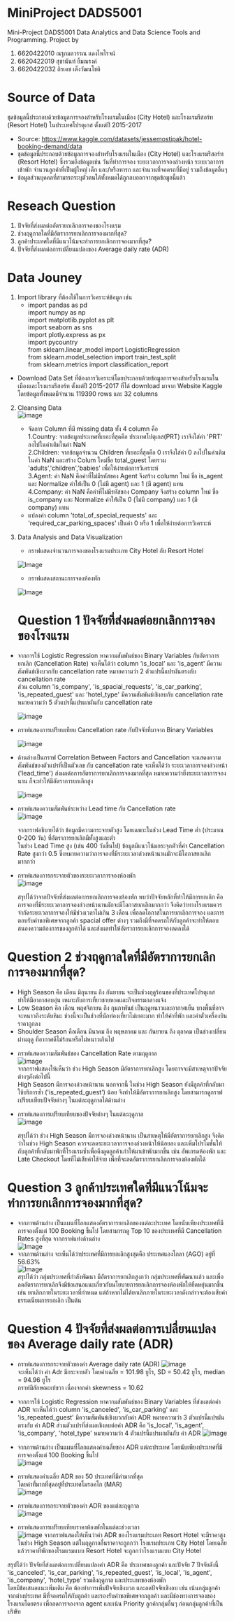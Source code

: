 # MiniProject DADS5001
Mini-Project DADS5001 Data Analytics and Data Science Tools and Programming.
Project by 
1. 6620422010 ณฐกมลวรรณ แดงไพโรจน์
2. 6620422019 สุชานันท์ ยิ้มณรงค์
3. 6620422032 ถิรเดช เต็งวัฒนโชติ

# Source of Data
ชุดข้อมูลนี้ประกอบด้วยข้อมูลการจองสำหรับโรงแรมในเมือง (City Hotel) และโรงแรมรีสอร์ท (Resort Hotel) ในประเทศโปรตุเกส ตั้งแต่ปี 2015-2017

* Source: https://www.kaggle.com/datasets/jessemostipak/hotel-booking-demand/data 
* ชุดข้อมูลนี้ประกอบด้วยข้อมูลการจองสำหรับโรงแรมในเมือง (City Hotel) และโรงแรมรีสอร์ท (Resort Hotel) ซึ่งรวมถึงข้อมูลเช่น วันที่ทำการจอง ระยะเวลาการจองล่วงหน้า ระยะเวลาการเข้าพัก จำนวนลูกค้าที่เป็นผู้ใหญ่ เด็ก และ/หรือทารก และจำนวนที่จอดรถที่มีอยู่ รวมถึงข้อมูลอื่นๆ
* ข้อมูลส่วนบุคคลที่สามารถระบุตัวตนได้ทั้งหมดได้ถูกลบออกจากชุดข้อมูลนี้แล้ว

# Reseach Question
1. ปัจจัยที่ส่งผลต่ออัตรายกเลิกการจองของโรงแรม
2. ช่วงฤดูกาลใดที่มีอัตราการยกเลิกการจองมากที่สุด?
3. ลูกค้าประเทศใดที่มีแนวโน้มจะทำการยกเลิกการจองมากที่สุด?
4. ปัจจัยที่ส่งผลต่อการเปลี่ยนแปลงของ Average daily rate (ADR)


# Data Jouney
1. Import library ที่ต้องใช้ในการวิเคราะห์ข้อมูล เช่น  
   * import pandas as pd  
import numpy as np  
import matplotlib.pyplot as plt  
import seaborn as sns  
import plotly.express as px  
import pycountry  
from sklearn.linear_model import LogisticRegression  
from sklearn.model_selection import train_test_split  
from sklearn.metrics import classification_report  
* Download Data Set ที่ต้องการวิเคราะห์โดยประกอบด้วยข้อมูลการจองสำหรับโรงแรมในเมืองและโรงแรมรีสอร์ท ตั้งแต่ปี 2015-2017 ที่ได้ download มาจาก Website Kaggle โดยข้อมูลทั้งหมดมีจำนวน 119390 rows และ 32 columns
  
2. Cleansing Data  
    ![image](https://imgur.com/Egy68Xb.jpg)  
   * จัดการ Column ที่มี missing data ทั้ง 4 column คือ  
   1.Country: จากข้อมูลประเทศที่เยอะที่สุดคือ ประเทศโปตุเกส(PRT) เราจึงใส่ค่า 'PRT' ลงไปในค่าเติมในค่า NaN     
   2.Children: จากข้อมูลจำนวน Children ที่เยอะที่สุดคือ 0 เราจึงใส่ค่า 0 ลงไปในค่าเติมในค่า NaN และสร้าง Colum ใหม่ชื่อ total_guest โดยรวม 'adults','children','babies' เพื่อให้ง่ายต่อการวิเคราะห์  
   3.Agent: ค่า NaN คือค่าที่ไม่มีรหัสของ Agent จึงสร้าง column ใหม่ ชื่อ is_agent และ Normalize ค่าให้้เป็น 0 (ไม่มี agent) และ 1 (มี agent) แทน  
   4.Company: ค่า NaN คือค่าที่ไม่มีรหัสของ Company จึงสร้าง column ใหม่ ชื่อ is_company และ Normalize ค่าให้้เป็น 0 (ไม่มี company) และ 1 (มี company) แทน  
    * แปลงค่า column 'total_of_special_requests' และ 'required_car_parking_spaces' เป็นค่า 0 หรือ 1 เพื่อให้ง่ายต่อการวิเคราะห์  
     
3. Data Analysis and Data Visualization  
   * กราฟแสดงจำนวนการจองของโรงแรมประเภท City Hotel กับ Resort Hotel
        
   ![Image](https://imgur.com/lY4UTji.jpg)

   * กราฟแสดงสถานะการจองห้องพัก
        
   ![Image](https://imgur.com/Imy69QP.jpg)  

 
   # Question 1 ปัจจัยที่ส่งผลต่อยกเลิกการจองของโรงแรม  
* จากการใช้ Logistic Regression หาความสัมพันธ์ของ Binary Variables กับอัตราการยกเลิก (Cancellation Rate) จะเห็นได้ว่า column 'is_local' และ 'is_agent' มีความสัมพันธ์เชิงบวกกับ cancellation rate หมายความว่า 2 ตัวแปรนี้แปรผันตรงกับ cancellation rate  
   ส่วน column 'is_company', 'is_spacial_requests', 'is_car_parking', 'is_repeated_guest' และ 'hotel_type' มีความสัมพันธ์เชิงลบกับ cancellation rate หมายความว่า 5 ตัวแปรนี้แปรผกผันกับ cancellation rate  
     
   ![image](https://imgur.com/kNDRU8Z.jpg)  
     
* กราฟแสดงการเปรียบเทียบ Cancellation rate กับปัจจัยที่มาจาก Binary Variables  
   
  ![image](https://imgur.com/hEMwiFO.jpg)
  
* ด้านล่างเป็นกราฟ Correlation Between Factors and Cancellation จะแสดงความสัมพันธ์ของตัวแปรที่เป็นตัวเลข กับ cancellation rate จะเห็นได้ว่า ระยะเวลาการจองล่วงหน้า ('lead_time') ส่งผลต่อการอัตราการยกเลิกการจองมากที่สุด หมายความว่ายิ่งระยะเวลาการจองนาน ก็จะทำให้มีอัตราการยกเลิกสูง  
     
   ![image](https://imgur.com/S1jrOrQ.jpg)

* กราฟแสดงความสัมพันธ์ระหว่าง Lead time กับ Cancellation rate  
  ![image](https://imgur.com/TpANsQT.jpg)  
  
  จากกราฟอธิบายได้ว่า ข้อมูลมีความกระจายตัวสูง โดยเฉพาะในช่วง Lead Time ต่ำ (ประมาณ 0-200 วัน) ที่อัตราการยกเลิกมีทั้งสูงและต่ำ  
ในช่วง Lead Time สูง (เช่น 400 วันขึ้นไป) ข้อมูลมีแนวโน้มกระจุกตัวที่ค่า Cancellation Rate สูงกว่า 0.5 ซึ่งหมายความว่าการจองที่มีระยะเวลาล่วงหน้านานมักจะมีโอกาสยกเลิกมากกว่า  
* กราฟแสดงการกระจายตัวของระยะเวลาการจองห้องพัก  
  ![image](https://imgur.com/gyPMqL2.jpg)  
  
  สรุปได้ว่าจากปัจจัยที่ส่งผลต่อการยกเลิกการจองห้องพัก พบว่าปัจจัยหลักที่ทำให้มีการยกเลิก คือ การจองที่มีระยะเวลาการจองล่วงหน้านานมักจะมีโอกาสยกเลิกมากกว่า จึงคิดว่าทางโรงแรมควรจำกัดระยะเวลาการจองให้มีช่วงเวลาไม่เกิน 3 เดือน เพื่อลดโอกาสในการยกเลิกการจอง และการตอบรับคำขอพิเศษจากลูกค้า spacial offer ต่างๆ รวมถึงมีที่จอดรถให้กับลูกค้าจะทำให้ตอบสนองความต้องการของลูกค้าได้ และส่งผลทำให้อัตราการยกเลิกการจองลดลงได้ 
  
# Question 2 ช่วงฤดูกาลใดที่มีอัตราการยกเลิกการจองมากที่สุด?
- High Season คือ เดือน มิถุนายน ถึง กันยายน จะเป็นช่วงฤดูร้อนของที่ประเทศโปรตุเกส ทำให้มีอากาสอบอุ่น เหมาะกับการเที่ยวชายหาดและกิจกรรมกลางแจ้ง
- Low Season คิอ เดือน พฤศจิกายน ถึง กุมภาพันธ์ เป็นฤดูหนาวและอากาศเย็น บางพื้นที่อาจจะหนาวถึงระดับหิมะ ช่วงนี้จะเป็นช่วงที่นักท่องเที่ยวไม่เยอะมาก ทำให้ค่าที่พัก และค่าตั่วเครื่องบินราคาถูกลง
- Shoulder Season คือเดือน มีนาคม ถึง พฤษภาคม และ กันยายน ถึง ตุลาคม เป็นช่วงเปลี่ยนผ่านฤดู ที่อากาศดีไม่ร้อนหรือไม่หนาวเกินไป  
* กราฟแสดงความสัมพันธ์ของ Cancellation Rate ตามฤดูกาล  
  ![image](https://imgur.com/8oglazQ.jpg)  
  จากกราฟแสดงให้เห็นว่า ช่วง High Season มีอัตราการยกเลิกสูง โดยอาจจะมีสาเหตุจากปัจจัยต่างๆดังต่อไปนี้  
  High Season มีการจองล่วงหน้านาน นอกจากนี้ ในช่วง High Season ยังมีลูกค้าที่กลับมาใช้บริการซ้ำ ('is_repeated_guest') น้อย จึงทำให้มีอัตราการยกเลิกสูง โดยสามารถดูกราฟเปรียบเทียบปัจจัยต่างๆ ในแต่ละฤดูกาลได้ด้านล่าง  

* กราฟแสดงการเปรียบเทียบของปัจจัยต่างๆ ในแต่ละฤดูกาล  
  ![image](https://imgur.com/GDV8Vpk.jpg)
  
    สรุปได้ว่า ช่วง High Season มีการจองล่วงหน้านาน เป็นสาเหตุให้มีอัตราการยกเลิกสูง จึงคิดว่าในช่วง High Season ควรจะลดระยะเวลาการจองล่วงหน้าให้น้อยลง และเพิ่มโปรโมชั่นให้กับลูกค้าที่กลับมาพักที่โรงแรมซ้ำเพื่อดึงดูดลูกค้าเก่าให้มาเข้าพักมากขึ้น เช่น อัพเกรดห้องพัก และ Late Checkout โดยที่ไม่เสียค่าใช้จ่าย เพื่อที่จะลดอัตราการยกเลิกการจองห้องพักได้  
    
# Question 3 ลูกค้าประเทศใดที่มีแนวโน้มจะทำการยกเลิกการจองมากที่สุด?  
* จากภาพด้านล่าง เป็นแผนที่โลกแสดงอัตราการยกเลิกของแต่ละประเทศ โดยนับเพียงประเทศที่มีการจองตั้งแต่ 100 Booking ขึ้นไป โดยสามารถดู Top 10 ของประเทศที่มี Cancellation Rates สูงที่สุด จากกราฟแท่งด้านล่าง  
   ![Image](https://imgur.com/dvfRTZh.jpg)  
* จากภาพด้านล่าง จะเห็นได้ว่าประเทศที่มีการยกเลิกสูงสุดคือ ประเทศแองโกลา (AGO) อยู่ที่ 56.63%   
 ![Image](https://imgur.com/TpSL16z.jpg)  
สรุปได้ว่า กลุ่มประเทศที่กำลังพัฒนา มีอัตราการยกเลิกสูงกว่า กลุ่มประเทศที่พัฒนาแล้ว และเพื่อลดอัตราการยกเลิกจึงมีข้อเสนอแนะเกี่ยวกับนโยบายการยกเลิกการจองห้องพักให้ยืดหยุ่นมากขึ้น เช่น ยกเลิกภายในระยะเวลาที่กำหนด แต่ถ้าหากไม่ได้ยกเลิกภายในระยะเวลาดังกล่าวจะต้องเสียค่าธรรมเนียมการยกเลิก เป็นต้น

# Question 4 ปัจจัยที่ส่งผลต่อการเปลี่ยนแปลงของ Average daily rate (ADR)  
* กราฟแสดงการกระจายตัวของค่า Average daily rate (ADR)
![image](https://imgur.com/vlgumyT.jpg)  
จะเห็นได้ว่า ค่า Adr มีกระจายตัว โดยค่าเฉลี่ย = 101.98 ยูโร, SD = 50.42 ยูโร, median = 94.96 ยูโร  
กราฟมีลักษณะเบ้ขวา เนื่องจากค่า skewness = 10.62
  
*  จากการใช้ Logistic Regression หาความสัมพันธ์ของ Binary Variables ที่ส่งผลต่อค่า ADR จะเห็นได้ว่า column 'is_canceled', 'is_car_parking' และ 'is_repeated_guest' มีความสัมพันธ์เชิงบวกกับค่า ADR หมายความว่า 3 ตัวแปรนี้แปรผันตรงกับ ค่า ADR ส่วนตัวแปรที่ส่งผลเชิงลบต่อค่า ADR คือ 'is_local', 'is_agent', 'is_company', 'hotel_type' หมายความว่า 4 ตัวแปรนี้แปรผกผันกับ ค่า ADR
![image](https://imgur.com/RVX6t5W.jpg)  
  
* จากภาพด้านล่าง เป็นแผนที่โลกแสดงค่าเฉลี่ยของ ADR แต่ละประเทศ โดยนับเพียงประเทศที่มีการจองตั้งแต่ 100 Booking ขึ้นไป  
 ![image](https://imgur.com/wmufd1Z.jpg)
  
* กราฟแสดงค่าเฉลี่ย ADR ของ 50 ประเทศที่มีค่ามากที่สุด  
  โดยค่าที่่มากที่สุดอยู่ที่ประเทศโมรอคโก (MAR)  
  ![image](https://imgur.com/gURqgtU.jpg)
    
* กราฟแสดงการกระจายตัวของค่า ADR ของแต่ละฤดูกาล  
 ![image](https://imgur.com/24Adg1H.jpg)  

  
* กราฟแสดงการเปรียบเทียบราคาห้องพักในแต่ละช่วงเวลา  
![image](https://imgur.com/QxnlJqy.jpg)
จากกราฟแสดงให้เห็นว่าค่า ADR ของโรงแรมประเภท Resort Hotel จะมีราคาสูงในช่วง High Season แต่ในฤดูกาลอื่นราคาจะถูกกว่า โรงแรมประเภท City Hotel โดยเฉลี่ยแล้วราคาที่พักของโรมแรมแบบ Resort Hotel จะถูกกว่าโรงแรมแบบ City Hotel  
  
สรุปได้ว่า ปัจจัยที่ส่งผลต่อการเปลี่ยนแปลงค่า ADR คือ ประเทศของลูกค้า และปัจจัย 7 ปัจจัยดังนี้ 'is_canceled', 'is_car_parking', 'is_repeated_guest', 'is_local', 'is_agent', 'is_company', 'hotel_type' รวมถึงฤดูกาล และประเภทของห้องพัก  
โดยมีข้อเสนอแนะเพิ่มเติม คือ ต้องทำการเพิ่มปัจจัยเชิงบวก และลดปัจจัยเชิงลบ เช่น เน้นกลุุ่มลูกค้าจากต่างประเทศ มีที่จอดรถให้กับลูกค้า และรองรับคำขอพิเศษจากลูกค้า และมีช่องทางการจองของโรงแรมโดยตรง เพื่อลดการจองจาก agent และเน้น Priority ลูกค้ากลุ่มอื่นๆ ก่อนกลุ่มลูกค้าที่เป็นบริษัท 









 
 
 
 
 


   
  
